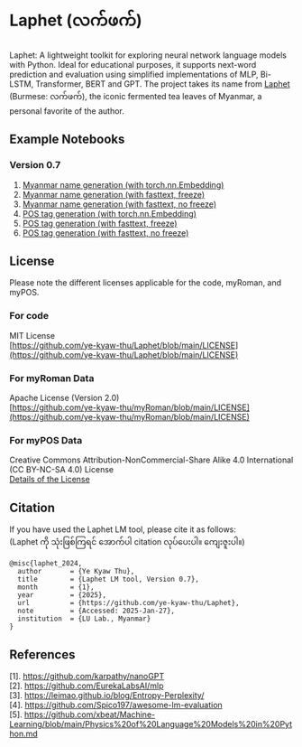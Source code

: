 # Laphet (လက်ဖက်)
Laphet: A lightweight toolkit for exploring neural network language models with Python. Ideal for educational purposes, it supports next-word prediction and evaluation using simplified implementations of MLP, Bi-LSTM, Transformer, BERT and GPT. The project takes its name from [Laphet](https://en.wikipedia.org/wiki/Lahpet) (Burmese: လက်ဖက်), the iconic fermented tea leaves of Myanmar, a personal favorite of the author.  

## Example Notebooks

### Version 0.7  

1. [Myanmar name generation (with torch.nn.Embedding)](https://github.com/ye-kyaw-thu/Laphet/blob/main/notebook/ver.0.7/example_with_myanmar_names.ipynb)
2. [Myanmar name generation (with fasttext, freeze)](https://github.com/ye-kyaw-thu/Laphet/blob/main/notebook/ver.0.7/eg_with_myanmar_names_fasttext_freeze.ipynb)
3. [Myanmar name generation (with fasttext, no freeze)](https://github.com/ye-kyaw-thu/Laphet/blob/main/notebook/ver.0.7/eg_with_myanmar_names_fasttext_no_freeze.ipynb)
4. [POS tag generation (with torch.nn.Embedding)](https://github.com/ye-kyaw-thu/Laphet/blob/main/notebook/ver.0.7/example_with_myPOS_tags.ipynb)
5. [POS tag generation (with fasttext, freeze)](https://github.com/ye-kyaw-thu/Laphet/blob/main/notebook/ver.0.7/eg_with_myPOS_tags_fasttext_freeze.ipynb)
6. [POS tag generation (with fasttext, no freeze)](https://github.com/ye-kyaw-thu/Laphet/blob/main/notebook/ver.0.7/eg_with_myanmar_names_fasttext_no_freeze.ipynb)

## License
Please note the different licenses applicable for the code, myRoman, and myPOS.

### For code
MIT License  
[https://github.com/ye-kyaw-thu/Laphet/blob/main/LICENSE](https://github.com/ye-kyaw-thu/Laphet/blob/main/LICENSE)

### For myRoman Data
Apache License (Version 2.0)  
[https://github.com/ye-kyaw-thu/myRoman/blob/main/LICENSE](https://github.com/ye-kyaw-thu/myRoman/blob/main/LICENSE)    

### For myPOS Data
Creative Commons Attribution-NonCommercial-Share Alike 4.0 International (CC BY-NC-SA 4.0) License   
[Details of the License](https://creativecommons.org/licenses/by-nc-sa/4.0/)  

## Citation  

If you have used the Laphet LM tool, please cite it as follows:  
(Laphet ကို သုံးဖြစ်ကြရင် အောက်ပါ citation လုပ်ပေးပါ။ ကျေးဇူးပါ။)    

```
@misc{laphet_2024,
  author       = {Ye Kyaw Thu},
  title        = {Laphet LM tool, Version 0.7},
  month        = {1},
  year         = {2025},
  url          = {https://github.com/ye-kyaw-thu/Laphet},
  note         = {Accessed: 2025-Jan-27},
  institution  = {LU Lab., Myanmar}
}
```


## References

[1]. https://github.com/karpathy/nanoGPT  
[2]. https://github.com/EurekaLabsAI/mlp  
[3]. https://leimao.github.io/blog/Entropy-Perplexity/  
[4]. https://github.com/Spico197/awesome-lm-evaluation  
[5]. https://github.com/xbeat/Machine-Learning/blob/main/Physics%20of%20Language%20Models%20in%20Python.md  
